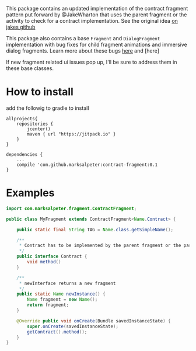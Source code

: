 This package contains an updated implementation of the contract fragment pattern put forward by @JakeWharton that uses the parent fragment or the activity to check for a contract implementation. See the original idea [on jakes github](https://gist.github.com/JakeWharton/2621173)

This package also contains a base `Fragment` and `DialogFragment` implementation with bug fixes for child fragment animations and immersive dialog fragments. Learn more about these bugs [here](https://stackoverflow.com/questions/32758559/maintain-immersive-mode-when-dialogfragment-is-shown) and [here] 

If new fragment related ui issues pop up, I'll be sure to address them in these base classes.

# How to install 
add the followig to gradle to install
```
allprojects{
    repositories {
        jcenter()
        maven { url "https://jitpack.io" }
    }
}
```
```
dependencies {
    ...
    compile 'com.github.marksalpeter:contract-fragment:0.1
}
```

# Examples
```java 
import com.marksalpeter.fragment.ContractFragment;

public class MyFragment extends ContractFragment<Name.Contract> {

    public static final String TAG = Name.class.getSimpleName();

    /**
     * Contract has to be implemented by the parent fragment or the parent activity
     */
    public interface Contract {
		void method()
    }

    /**
     * newInterface returns a new fragment
     */
    public static Name newInstance() {
        Name fragment = new Name();
        return fragment;
    }

    @Override public void onCreate(Bundle savedInstanceState) {
        super.onCreate(savedInstanceState);
		getContract().method();
    }
}
```
